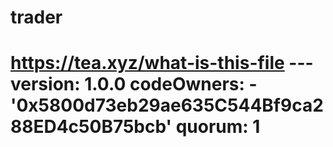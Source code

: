 # trader
# https://tea.xyz/what-is-this-file --- version: 1.0.0 codeOwners:   - '0x5800d73eb29ae635C544Bf9ca288ED4c50B75bcb' quorum: 1
